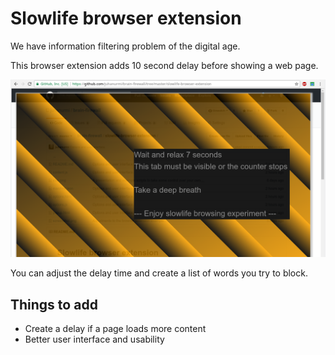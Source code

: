 # Slowlife browser extension

We have information filtering problem of the digital age.

This browser extension adds 10 second delay before showing a web page.

![alt text](https://raw.githubusercontent.com/juhanurmi/brain-firewall/master/slowlife-browser-extension/screenshot.png)

You can adjust the delay time and create a list of words you try to block.

## Things to add

- Create a delay if a page loads more content
- Better user interface and usability
